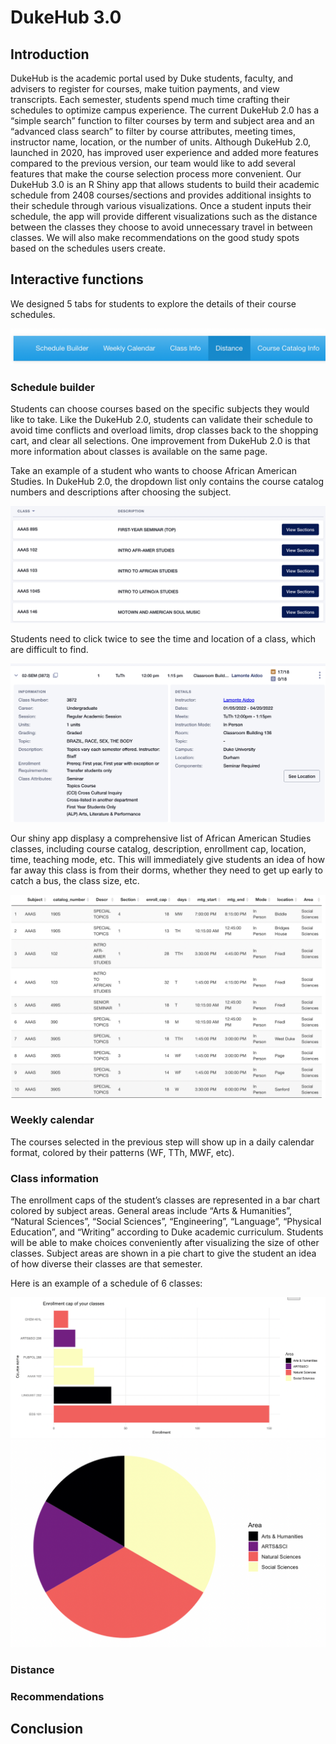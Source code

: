 DukeHub 3.0
================

## Introduction

DukeHub is the academic portal used by Duke students, faculty, and
advisers to register for courses, make tuition payments, and view
transcripts. Each semester, students spend much time crafting their
schedules to optimize campus experience. The current DukeHub 2.0 has a
“simple search” function to filter courses by term and subject area and
an “advanced class search” to filter by course attributes, meeting
times, instructor name, location, or the number of units. Although
DukeHub 2.0, launched in 2020, has improved user experience and added
more features compared to the previous version, our team would like to
add several features that make the course selection process more
convenient. Our DukeHub 3.0 is an R Shiny app that allows students to
build their academic schedule from 2408 courses/sections and provides
additional insights to their schedule through various visualizations.
Once a student inputs their schedule, the app will provide different
visualizations such as the distance between the classes they choose to
avoid unnecessary travel in between classes. We will also make
recommendations on the good study spots based on the schedules users
create.

## Interactive functions

We designed 5 tabs for students to explore the details of their course
schedules.

![plot](data/tab.jpg)

### Schedule builder

Students can choose courses based on the specific subjects they would
like to take. Like the DukeHub 2.0, students can validate their schedule
to avoid time conflicts and overload limits, drop classes back to the
shopping cart, and clear all selections. One improvement from DukeHub
2.0 is that more information about classes is available on the same
page.

Take an example of a student who wants to choose African American
Studies. In DukeHub 2.0, the dropdown list only contains the course
catalog numbers and descriptions after choosing the subject.

![plot](data/dukehub_old1.jpg)

Students need to click twice to see the time and location of a class,
which are difficult to find.

![plot](data/dukehub_old2.jpg)

Our shiny app displasy a comprehensive list of African American Studies
classes, including course catalog, description, enrollment cap,
location, time, teaching mode, etc. This will immediately give students
an idea of how far away this class is from their dorms, whether they
need to get up early to catch a bus, the class size, etc.

![plot](data/newapp_aaas.jpg)

### Weekly calendar

The courses selected in the previous step will show up in a daily
calendar format, colored by their patterns (WF, TTh, MWF, etc).

### Class information

The enrollment caps of the student’s classes are represented in a bar
chart colored by subject areas. General areas include “Arts &
Humanities”, “Natural Sciences”, “Social Sciences”, “Engineering”,
“Language”, “Physical Education”, and “Writing” according to Duke
academic curriculum. Students will be able to make choices conveniently
after visualizing the size of other classes. Subject areas are shown in
a pie chart to give the student an idea of how diverse their classes are
that semester.

Here is an example of a schedule of 6 classes:

![plot](data/bar_chart.jpg) ![plot](data/pie_chart.jpg)

### Distance

### Recommendations

## Conclusion

